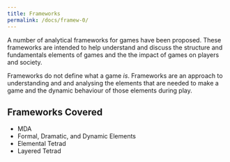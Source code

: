 ```yaml
---
title: Frameworks
permalink: /docs/framew-0/
---
```


A number of analytical frameworks for games have been proposed. These frameworks are intended to help understand and discuss the structure and fundamentals elements of games and the the impact of games on players and society.  

Frameworks do not define what a game *is*. Frameworks are an approach to understanding and and analysing the elements that are needed to make a game and the dynamic behaviour of those elements during play.  

## Frameworks Covered

* MDA
* Formal, Dramatic, and Dynamic Elements
* Elemental Tetrad
* Layered Tetrad